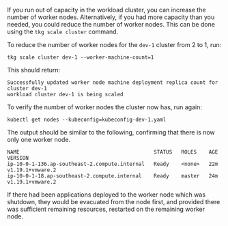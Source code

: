 If you run out of capacity in the workload cluster, you can increase the number of worker nodes. Alternatively, if you had more capacity than you needed, you could reduce the number of worker nodes. This can be done using the ``tkg scale cluster`` command.

To reduce the number of worker nodes for the ``dev-1`` cluster from 2 to 1, run:

```execute-1
tkg scale cluster dev-1 --worker-machine-count=1
```

This should return:

```
Successfully updated worker node machine deployment replica count for cluster dev-1
workload cluster dev-1 is being scaled
```

To verify the number of worker nodes the cluster now has, run again:

```execute-1
kubectl get nodes --kubeconfig=kubeconfig-dev-1.yaml
```

The output should be similar to the following, confirming that there is now only one worker node.

```
NAME                                            STATUS   ROLES    AGE   VERSION
ip-10-0-1-136.ap-southeast-2.compute.internal   Ready    <none>   22m   v1.19.1+vmware.2
ip-10-0-1-18.ap-southeast-2.compute.internal    Ready    master   24m   v1.19.1+vmware.2
```

If there had been applications deployed to the worker node which was shutdown, they would be evacuated from the node first, and provided there was sufficient remaining resources, restarted on the remaining worker node.
